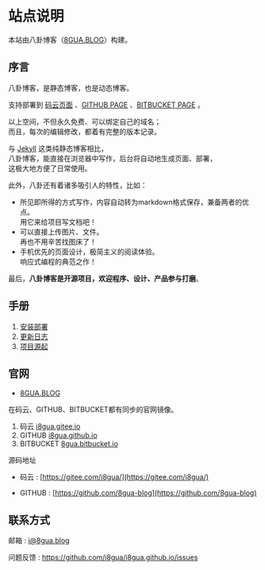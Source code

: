 # 站点说明
本站由八卦博客（[8GUA.BLOG](https://8GUA.BLOG)）构建。

## 序言

八卦博客，是静态博客，也是动态博客。

支持部署到 [码云页面](http://git.mydoc.io/?t=154714) 、[GITHUB PAGE](https://pages.github.com) 、[BITBUCKET PAGE](https://pages.bitbucket.io) 。

以上空间，不但永久免费、可以绑定自己的域名；  
而且，每次的编辑修改，都着有完整的版本记录。

与 [Jekyll](https://jekyllrb.com/) 这类纯静态博客相比，  
八卦博客，能直接在浏览器中写作，后台将自动地生成页面、部署，  
这极大地方便了日常使用。

此外，八卦还有着诸多吸引人的特性，比如：

*   所见即所得的方式写作，内容自动转为markdown格式保存，兼备两者的优点。  
    用它来给项目写文档吧！
*   可以直接上传图片、文件。  
    再也不用辛苦找图床了！
*   手机优先的页面设计，极简主义的阅读体验。  
    响应式编程的典范之作！

最后，**八卦博客是开源项目，欢迎程序、设计、产品参与打磨**。

## 手册

1.  [安装部署](/!help/setup)
2.  [更新日志](/!help/log)
3.  [项目源起](/!help/source)

## 官网

*   [8GUA.BLOG](https://8gua.blog)

在码云、GITHUB、BITBUCKET都有同步的官网镜像。

1.  码云 [i8gua.gitee.io](https://i8gua.gitee.io)
2.  GITHUB [i8gua.github.io](https://i8gua.github.io)
3.  BITBUCKET [8gua.bitbucket.io](https://8gua.bitbucket.io)

源码地址

*   码云 : [https://gitee.com/i8gua/](https://gitee.com/i8gua/)
    
*   GITHUB : [https://github.com/8gua-blog](https://github.com/8gua-blog)
    

## 联系方式

邮箱 : [i@8gua.blog](mailto:i@8gua.blog)

问题反馈 : https://github.com/i8gua/i8gua.github.io/issues